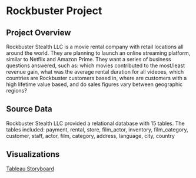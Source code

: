 # Rockbuster Project
## Project Overview
Rockbuster Stealth LLC is a movie rental company with retail locations all around the world. They are planning to launch an online streaming platform, similar to Netflix and Amazon Prime. They want a series of business questions answered, such as: which movies contributed to the most/least revenue gain, what was the average rental duration for all videoes, which countries are Rockbuster customers based in, where are customers with a high lifetime value based, and do sales figures vary between geographic regions?
## Source Data
Rockbuster Stealth LLC provided a relational database with 15 tables.  The tables included: payment, rental, store, film_actor, inventory, film_category, customer, staff, actor, film, category, address, language, city, country  
## Visualizations
[Tableau Storyboard](https://public.tableau.com/app/profile/lynnsey.dohmen/viz/Rockbuster_16897123365550/Rockbuster)
